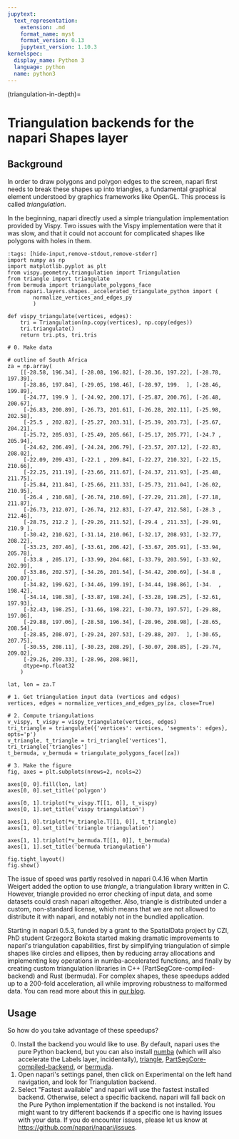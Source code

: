 ```yaml
---
jupytext:
  text_representation:
    extension: .md
    format_name: myst
    format_version: 0.13
    jupytext_version: 1.10.3
kernelspec:
  display_name: Python 3
  language: python
  name: python3
---
```


(triangulation-in-depth)=

# Triangulation backends for the napari Shapes layer

## Background

In order to draw polygons and polygon edges to the screen, napari first needs
to break these shapes up into triangles, a fundamental graphical element
understood by graphics frameworks like OpenGL. This process is called
*triangulation*.

In the beginning, napari directly used a simple triangulation implementation
provided by Vispy. Two issues with the Vispy implementation were that it was
slow, and that it could not account for complicated shapes like polygons with
holes in them.

```{code-cell} python
:tags: [hide-input,remove-stdout,remove-stderr]
import numpy as np
import matplotlib.pyplot as plt
from vispy.geometry.triangulation import Triangulation
from triangle import triangulate
from bermuda import triangulate_polygons_face
from napari.layers.shapes._accelerated_triangulate_python import (
        normalize_vertices_and_edges_py
        )

def vispy_triangulate(vertices, edges):
    tri = Triangulation(np.copy(vertices), np.copy(edges))
    tri.triangulate()
    return tri.pts, tri.tris

# 0. Make data

# outline of South Africa
za = np.array(
    [[-28.58, 196.34], [-28.08, 196.82], [-28.36, 197.22], [-28.78, 197.39],
     [-28.86, 197.84], [-29.05, 198.46], [-28.97, 199.  ], [-28.46, 199.89],
     [-24.77, 199.9 ], [-24.92, 200.17], [-25.87, 200.76], [-26.48, 200.67],
     [-26.83, 200.89], [-26.73, 201.61], [-26.28, 202.11], [-25.98, 202.58],
     [-25.5 , 202.82], [-25.27, 203.31], [-25.39, 203.73], [-25.67, 204.21],
     [-25.72, 205.03], [-25.49, 205.66], [-25.17, 205.77], [-24.7 , 205.94],
     [-24.62, 206.49], [-24.24, 206.79], [-23.57, 207.12], [-22.83, 208.02],
     [-22.09, 209.43], [-22.1 , 209.84], [-22.27, 210.32], [-22.15, 210.66],
     [-22.25, 211.19], [-23.66, 211.67], [-24.37, 211.93], [-25.48, 211.75],
     [-25.84, 211.84], [-25.66, 211.33], [-25.73, 211.04], [-26.02, 210.95],
     [-26.4 , 210.68], [-26.74, 210.69], [-27.29, 211.28], [-27.18, 211.87],
     [-26.73, 212.07], [-26.74, 212.83], [-27.47, 212.58], [-28.3 , 212.46],
     [-28.75, 212.2 ], [-29.26, 211.52], [-29.4 , 211.33], [-29.91, 210.9 ],
     [-30.42, 210.62], [-31.14, 210.06], [-32.17, 208.93], [-32.77, 208.22],
     [-33.23, 207.46], [-33.61, 206.42], [-33.67, 205.91], [-33.94, 205.78],
     [-33.8 , 205.17], [-33.99, 204.68], [-33.79, 203.59], [-33.92, 202.99],
     [-33.86, 202.57], [-34.26, 201.54], [-34.42, 200.69], [-34.8 , 200.07],
     [-34.82, 199.62], [-34.46, 199.19], [-34.44, 198.86], [-34.  , 198.42],
     [-34.14, 198.38], [-33.87, 198.24], [-33.28, 198.25], [-32.61, 197.93],
     [-32.43, 198.25], [-31.66, 198.22], [-30.73, 197.57], [-29.88, 197.06],
     [-29.88, 197.06], [-28.58, 196.34], [-28.96, 208.98], [-28.65, 208.54],
     [-28.85, 208.07], [-29.24, 207.53], [-29.88, 207.  ], [-30.65, 207.75],
     [-30.55, 208.11], [-30.23, 208.29], [-30.07, 208.85], [-29.74, 209.02],
     [-29.26, 209.33], [-28.96, 208.98]],
     dtype=np.float32
    )

lat, lon = za.T

# 1. Get triangulation input data (vertices and edges)
vertices, edges = normalize_vertices_and_edges_py(za, close=True)

# 2. Compute triangulations
v_vispy, t_vispy = vispy_triangulate(vertices, edges)
tri_triangle = triangulate({'vertices': vertices, 'segments': edges}, opts='p')
v_triangle, t_triangle = tri_triangle['vertices'], tri_triangle['triangles']
t_bermuda, v_bermuda = triangulate_polygons_face([za])

# 3. Make the figure
fig, axes = plt.subplots(nrows=2, ncols=2)

axes[0, 0].fill(lon, lat)
axes[0, 0].set_title('polygon')

axes[0, 1].triplot(*v_vispy.T[[1, 0]], t_vispy)
axes[0, 1].set_title('vispy triangulation')

axes[1, 0].triplot(*v_triangle.T[[1, 0]], t_triangle)
axes[1, 0].set_title('triangle triangulation')

axes[1, 1].triplot(*v_bermuda.T[[1, 0]], t_bermuda)
axes[1, 1].set_title('bermuda triangulation')

fig.tight_layout()
fig.show()
```

The issue of speed was partly resolved in napari 0.4.16 when Martin Weigert
added the option to use *triangle*, a triangulation library written in C.
However, triangle provided no error checking of input data, and some datasets
could crash napari altogether. Also, triangle is distributed under a custom,
non-standard license, which means that we are not allowed to distribute it
with napari, and notably not in the bundled application.

Starting in napari 0.5.3, funded by a grant to the SpatialData project by CZI,
PhD student Grzegorz Bokota started making dramatic improvements to napari's
triangulation capabilities, first by simplifying triangulation of simple shapes
like circles and ellipses, then by reducing array allocations and
implementing key operations in numba-accelerated functions, and finally by
creating custom triangulation libraries in C++ (PartSegCore-compiled-backend)
and Rust (bermuda). For complex shapes, these speedups added up to a 200-fold
acceleration, all while improving robustness to malformed data. You can read
more about this in
[our blog](https://napari.org/island-dispatch/blog/triangles_speedup_beta.html).

## Usage

So how do you take advantage of these speedups?

0. Install the backend you would like to use. By default, napari uses the pure
   Python backend, but you can also install [numba](https://numba.pydata.org)
   (which will also accelerate the Labels layer, incidentally),
   [triangle](https://pypi.org/project/triangle/),
   [PartSegCore-compiled-backend](https://pypi.org/project/PartSegCore-compiled-backend/),
   or [bermuda](https://pypi.org/project/bermuda/).
1. Open napari's settings panel, then click on Experimental on the left hand
   navigation, and look for Triangulation backend.
2. Select "Fastest available" and napari will use the fastest installed
   backend. Otherwise, select a specific backend. napari will fall back on the
   Pure Python implementation if the backend is not installed. You might want
   to try different backends if a specific one is having issues with your
   data. If you do encounter issues, please let us know at
   https://github.com/napari/napari/issues.
